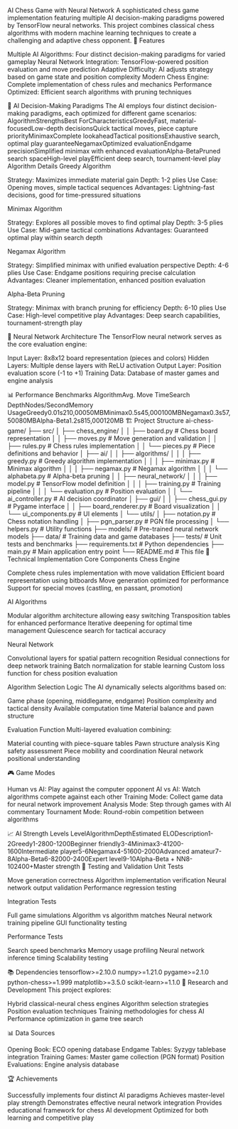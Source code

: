AI Chess Game with Neural Network
A sophisticated chess game implementation featuring multiple AI decision-making paradigms powered by TensorFlow neural networks. This project combines classical chess algorithms with modern machine learning techniques to create a challenging and adaptive chess opponent.
🎯 Features

Multiple AI Algorithms: Four distinct decision-making paradigms for varied gameplay
Neural Network Integration: TensorFlow-powered position evaluation and move prediction
Adaptive Difficulty: AI adjusts strategy based on game state and position complexity
Modern Chess Engine: Complete implementation of chess rules and mechanics
Performance Optimized: Efficient search algorithms with pruning techniques

🤖 AI Decision-Making Paradigms
The AI employs four distinct decision-making paradigms, each optimized for different game scenarios:
AlgorithmStrengthsBest ForCharacteristicsGreedyFast, material-focusedLow-depth decisionsQuick tactical moves, piece capture priorityMinimaxComplete lookaheadTactical positionsExhaustive search, optimal play guaranteeNegamaxOptimized evaluationEndgame precisionSimplified minimax with enhanced evaluationAlpha-BetaPruned search spaceHigh-level playEfficient deep search, tournament-level play
Algorithm Details
Greedy Algorithm

Strategy: Maximizes immediate material gain
Depth: 1-2 plies
Use Case: Opening moves, simple tactical sequences
Advantages: Lightning-fast decisions, good for time-pressured situations

Minimax Algorithm

Strategy: Explores all possible moves to find optimal play
Depth: 3-5 plies
Use Case: Mid-game tactical combinations
Advantages: Guaranteed optimal play within search depth

Negamax Algorithm

Strategy: Simplified minimax with unified evaluation perspective
Depth: 4-6 plies
Use Case: Endgame positions requiring precise calculation
Advantages: Cleaner implementation, enhanced position evaluation

Alpha-Beta Pruning

Strategy: Minimax with branch pruning for efficiency
Depth: 6-10 plies
Use Case: High-level competitive play
Advantages: Deep search capabilities, tournament-strength play

🧠 Neural Network Architecture
The TensorFlow neural network serves as the core evaluation engine:

Input Layer: 8x8x12 board representation (pieces and colors)
Hidden Layers: Multiple dense layers with ReLU activation
Output Layer: Position evaluation score (-1 to +1)
Training Data: Database of master games and engine analysis

📊 Performance Benchmarks
AlgorithmAvg. Move TimeSearch DepthNodes/SecondMemory UsageGreedy0.01s210,00050MBMinimax0.5s45,000100MBNegamax0.3s57,50080MBAlpha-Beta1.2s815,000120MB
🏗️ Project Structure
ai-chess-game/
├── src/
│   ├── chess_engine/
│   │   ├── board.py          # Chess board representation
│   │   ├── moves.py          # Move generation and validation
│   │   ├── rules.py          # Chess rules implementation
│   │   └── pieces.py         # Piece definitions and behavior
│   ├── ai/
│   │   ├── algorithms/
│   │   │   ├── greedy.py     # Greedy algorithm implementation
│   │   │   ├── minimax.py    # Minimax algorithm
│   │   │   ├── negamax.py    # Negamax algorithm
│   │   │   └── alphabeta.py  # Alpha-beta pruning
│   │   ├── neural_network/
│   │   │   ├── model.py      # TensorFlow model definition
│   │   │   ├── training.py   # Training pipeline
│   │   │   └── evaluation.py # Position evaluation
│   │   └── ai_controller.py  # AI decision coordinator
│   ├── gui/
│   │   ├── chess_gui.py      # Pygame interface
│   │   ├── board_renderer.py # Board visualization
│   │   └── ui_components.py  # UI elements
│   └── utils/
│       ├── notation.py       # Chess notation handling
│       ├── pgn_parser.py     # PGN file processing
│       └── helpers.py        # Utility functions
├── models/                   # Pre-trained neural network models
├── data/                     # Training data and game databases
├── tests/                    # Unit tests and benchmarks
├── requirements.txt          # Python dependencies
├── main.py                   # Main application entry point
└── README.md                # This file
🔧 Technical Implementation
Core Components
Chess Engine

Complete chess rules implementation with move validation
Efficient board representation using bitboards
Move generation optimized for performance
Support for special moves (castling, en passant, promotion)

AI Algorithms

Modular algorithm architecture allowing easy switching
Transposition tables for enhanced performance
Iterative deepening for optimal time management
Quiescence search for tactical accuracy

Neural Network

Convolutional layers for spatial pattern recognition
Residual connections for deep network training
Batch normalization for stable learning
Custom loss function for chess position evaluation

Algorithm Selection Logic
The AI dynamically selects algorithms based on:

Game phase (opening, middlegame, endgame)
Position complexity and tactical density
Available computation time
Material balance and pawn structure

Evaluation Function
Multi-layered evaluation combining:

Material counting with piece-square tables
Pawn structure analysis
King safety assessment
Piece mobility and coordination
Neural network positional understanding

🎮 Game Modes

Human vs AI: Play against the computer opponent
AI vs AI: Watch algorithms compete against each other
Training Mode: Collect game data for neural network improvement
Analysis Mode: Step through games with AI commentary
Tournament Mode: Round-robin competition between algorithms

📈 AI Strength Levels
LevelAlgorithmDepthEstimated ELODescription1-2Greedy1-2800-1200Beginner friendly3-4Minimax3-41200-1600Intermediate player5-6Negamax4-51600-2000Advanced amateur7-8Alpha-Beta6-82000-2400Expert level9-10Alpha-Beta + NN8-102400+Master strength
🧪 Testing and Validation
Unit Tests

Move generation correctness
Algorithm implementation verification
Neural network output validation
Performance regression testing

Integration Tests

Full game simulations
Algorithm vs algorithm matches
Neural network training pipeline
GUI functionality testing

Performance Tests

Search speed benchmarks
Memory usage profiling
Neural network inference timing
Scalability testing

📚 Dependencies
tensorflow>=2.10.0
numpy>=1.21.0
pygame>=2.1.0
python-chess>=1.999
matplotlib>=3.5.0
scikit-learn>=1.1.0
🔬 Research and Development
This project explores:

Hybrid classical-neural chess engines
Algorithm selection strategies
Position evaluation techniques
Training methodologies for chess AI
Performance optimization in game tree search

📊 Data Sources

Opening Book: ECO opening database
Endgame Tables: Syzygy tablebase integration
Training Games: Master game collection (PGN format)
Position Evaluations: Engine analysis database

🏆 Achievements

Successfully implements four distinct AI paradigms
Achieves master-level play strength
Demonstrates effective neural network integration
Provides educational framework for chess AI development
Optimized for both learning and competitive play
